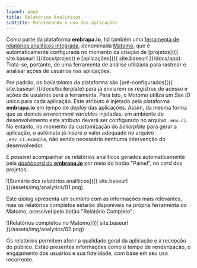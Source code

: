 ```yaml
---
layout: page
title: Relatórios Analíticos
subtitle: Monitorando o uso das aplicações
---
```


Como parte da plataforma **embrapa.io**, há também uma [ferramenta de relatórios analíticos integrada](https://hit.embrapa.io), denominada [Matomo](https://matomo.org), que é automaticamente configurada no momento da criação de [projetos]({{ site.baseurl }}/docs/project) e [aplicações]({{ site.baseurl }}/docs/app). Trata-se, portanto, de uma ferramenta de análise utilizada para rastrear e analisar ações de usuários nas aplicações.

Por padrão, os _boilerplates_ da plataforma são [pré-configurados]({{ site.baseurl }}/docs/boilerplate) para já enviarem os registros de acesso e ações de usuários para a ferramenta. Para isto, o Matomo utiliza um _Site ID_ único para cada aplicação. Este atributo é injetado pela plataforma **embrapa.io** em tempo de _deploy_ das aplicações. Assim, da mesma forma que as demais _environment variables_ injetadas, em ambiente de desenvolvimento este atributo deverá ser configurado no arquivo ```.env.ci```. No entanto, no momento da customização do _boilerplate_ para gerar a aplicação, o autômato já insere o valor adequado no arquivo `.env.ci.example`, não sendo necessário nenhuma intervenção do desenvolvedor.

É possível acompanhar os relatórios analíticos gerados automaticamente pela [_dashboard_ do **embrapa.io**](https://dashboad.embrapa.io) por meio do botão "Painel", no _card_ dos projetos:

![Sumário dos relatórios analíticos]({{ site.baseurl }}/assets/img/analytics/01.png)

Este _dialog_ apresenta um sumário com as informações mais relevantes, mas os relatórios completos estarão disponíveis na própria ferramenta do Matomo, acessível pelo botão "Relatório Completo":

![Relatórios completos no Matomo]({{ site.baseurl }}/assets/img/analytics/02.png)

Os relatórios permitem aferir a qualidade geral da aplicação e a recepção do público. Estão presentes informações como o tempo de renderização, o engajamento dos usuários e sua fidelidade, com base em seu uso recorrente.
